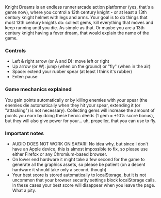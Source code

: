 Knight Dreams is an endless runner arcade action platformer (yes, that's a genre now), where you control a 13th century knight - or at least a 13th century knight helmet with legs and arms. Your goal is to do things that most 13th century knights do: collect gems, kill everything that moves and keep running until you die. As simple as that. Or maybe you are a 13th century knight having a fever dream, that would explain the name of the game.

### Controls
- Left & right arrow (or A and D): move left or right
- Up arrow (or W): jump (when on the ground) or "fly" (when in the air)
- Space: extend your rubber spear (at least I think it's rubber)
- Enter: pause

### Game mechanics explained
You gain points automatically or by killing enemies with your spear (the enemies die automatically when they hit your spear, extending it (or "attacking") is not necessary). Collecting gems will increase the amount of points you earn by doing these heroic deeds (1 gem = +10% score bonus), but they will also give power for your... uh, propeller, that you can use to fly. 

### Important notes
- AUDIO DOES NOT WORK ON SAFARI! No idea why, but since I don't have an Apple device, this is almost impossible to fix, so please use either Firefox or any Chromium-based browser.
- On lower end hardware it might take a few second for the game to generate all the graphics assets, so please be patient (on a decent hardware it should take only a second, though)
- Your best score is stored automatically to localStorage, but it is not uncommon that your browser security settings block localStorage calls. In these cases your best score will disappear when you leave the page. What a pity.
